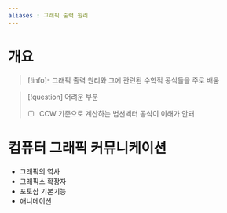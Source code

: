 ```yaml
---
aliases : 그래픽 출력 원리
---
```


# 개요
>[!info]- 그래픽 출력 원리와 그에 관련된 수학적 공식들을 주로 배움

>[!question] 어려운 부분
> - [ ] CCW 기준으로 계산하는 법선벡터 공식이 이해가 안돼


# 컴퓨터 그래픽 커뮤니케이션
- 그래픽의 역사
- 그래픽스 확장자
- 포토샵 기본기능
- 애니메이션



